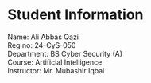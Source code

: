 # Student Information

Name:       Ali Abbas Qazi <br />
Reg no:     24-CyS-050 <br />
Department: BS Cyber Security (A) <br />
Course:     Artificial Intelligence <br />
Instructor: Mr. Mubashir Iqbal <br />
